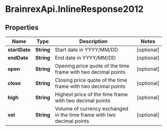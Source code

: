 # BrainrexApi.InlineResponse2012

## Properties
Name | Type | Description | Notes
------------ | ------------- | ------------- | -------------
**startDate** | **String** | Start date in YYYY/MM/DD | [optional] 
**endDate** | **String** | End date in YYYY/MM/DD | [optional] 
**open** | **String** | Opening price quote of the time frame with two decimal points | [optional] 
**close** | **String** | Closing price quote of the time frame with two decimal points | [optional] 
**high** | **String** | Highest price of the time frame with two decimal points | [optional] 
**vol** | **String** | Volume of currency exchanged in the time frame with two decimal points | [optional] 


